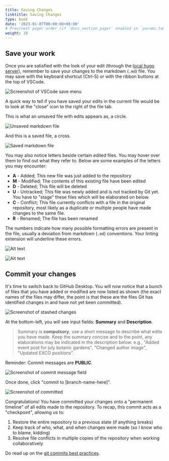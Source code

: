 ```yaml
---
title: Saving Changes
linktitle: Saving Changes
type: book
date: '2023-01-07T00:00:00+08:00'
# Prev/next pager order (if `docs_section_pager` enabled in `params.toml`)
weight: 10
---
```


## Save your work

Once you are satisfied with the look of your edit (through the [local hugo server](../03-making-edits/hosting-local-hugo-server.md)), remember to save your changes to the markdown (`.md`) file. You may save with the keyboard shortcut (Ctrl-S) or with the ribbon buttons at the top of VSCode.

![Screenshot of VSCode save menu](making-commits-1.png)

A quick way to tell if you have saved your edits in the current file would be to look at the "close" icon to the right of the file tab. 

This is what an unsaved file with edits appears as, a circle.

![Unsaved markdown file](commits-unsaved.png)

And this is a saved file, a cross.

![Saved markdown file](commits-saved.png)

You may also notice letters beside certain edited files. You may hover over them to find out what they refer to. Below are some examples of the letters you may encounter:

* __A__ - Added; This new file was just added to the repository
* __M__ - Modified; The contents of this existing file have been edited
* __D__ - Deleted; This file will be deleted
* __U__ - Untracked; This file was newly added and is not tracked by Git yet. You have to "stage" these files which will be elaborated on below.
* __C__ - Conflict; This file currently conflicts with a file in the original repository, most likely as a duplicate or multiple people have made changes to the same file.
* __R__ - Renamed; The file has been renamed

The numbers indicate how many possible formatting errors are present in the file, usually a deviation from markdown (`.md`) conventions. Your linting extension will underline these errors.

![Alt text](commit-letter-number.png)

![Alt text](linting-warning.png)

## Commit your changes

It's time to switch back to GitHub Desktop. You will now notice that a bunch of files that you have added or modified are now listed as shown (the exact names of the files may differ, the point is that these are the files Git has identified changes in and have not yet been committed).

![Screenshot of stashed changes](github-stashed.png)

At the bottom-left, you will see input fields: __Summary__ and __Description__. 

> Summary is __compulsory__, use a short message to describe what edits you have made. Keep the summary concise and to the point, any elaborations may be indicated in the description below.
> e.g., "Added event post for july botanic gardens", "Changed author image", "Updated EXCO positions".

Reminder: Commit messages are __PUBLIC__.

![Screenshot of commit message field](commit-message.png)

Once done, click "commit to [branch-name-here]".

![Screenshot of committed](committed.png)

Congratulations! You have committed your changes onto a "permanent timeline" of all edits made to the repository. To recap, this commit acts as a "checkpoint", allowing us to:

1. Restore the entire repository to a previous state (if anything breaks)
2. Keep track of who, what, and when changes were made (so I know who to blame, kidding)
3. Resolve file conflicts in multiple copies of the repository when working collaboratively

Do read up on the [git commits best practices](https://gist.github.com/luismts/495d982e8c5b1a0ced4a57cf3d93cf60).
